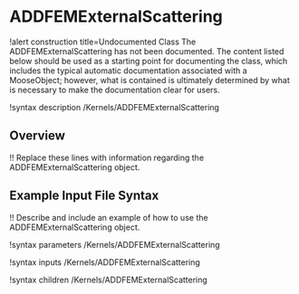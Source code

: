 # ADDFEMExternalScattering

!alert construction title=Undocumented Class
The ADDFEMExternalScattering has not been documented. The content listed below should be used as a starting point for
documenting the class, which includes the typical automatic documentation associated with a
MooseObject; however, what is contained is ultimately determined by what is necessary to make the
documentation clear for users.

!syntax description /Kernels/ADDFEMExternalScattering

## Overview

!! Replace these lines with information regarding the ADDFEMExternalScattering object.

## Example Input File Syntax

!! Describe and include an example of how to use the ADDFEMExternalScattering object.

!syntax parameters /Kernels/ADDFEMExternalScattering

!syntax inputs /Kernels/ADDFEMExternalScattering

!syntax children /Kernels/ADDFEMExternalScattering
